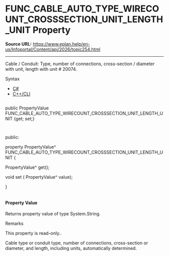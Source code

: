 # FUNC_CABLE_AUTO_TYPE_WIRECOUNT_CROSSSECTION_UNIT_LENGTH_UNIT Property

**Source URL:** https://www.eplan.help/en-us/Infoportal/Content/api/2026/topic254.html

---

Cable / Conduit: Type, number of connections, cross-section / diameter with unit, length with unit # 20074.

Syntax

- [C#](#i-syntax-CS)
- [C++/CLI](#i-syntax-CPP2005)

```
```
public PropertyValue FUNC_CABLE_AUTO_TYPE_WIRECOUNT_CROSSSECTION_UNIT_LENGTH_UNIT {get; set;}
```
```

```
```
public:

property PropertyValue^ FUNC_CABLE_AUTO_TYPE_WIRECOUNT_CROSSSECTION_UNIT_LENGTH_UNIT {

   PropertyValue^ get();

   void set (    PropertyValue^ value);

}
```
```

#### Property Value

Returns property value of type System.String.

Remarks

This property is read-only..

Cable type or conduit type, number of connections, cross-section or diameter, and length, including units, automatically determined.
